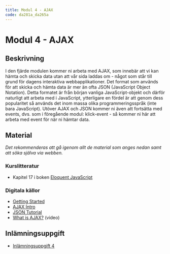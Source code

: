 ```yaml
---
title: Modul 4 - AJAX
code: da281a_da265a
---
```


# Modul 4 - AJAX

## Beskrivning

I den fjärde modulen kommer ni arbeta med AJAX, som innebär att vi kan hämta och skicka data utan att vår sida laddas om - något som står till grund för dagens interaktiva webbapplikationer. Det format som används för att skicka och hämta data är mer än ofta JSON (JavaScript Object Notation). Detta formatet är från början vanliga JavaScript-objekt och därför naturligt att arbeta med i JavaScript, ytterligare en fördel är att genom dess popularitet så används det inom massa olika programmeringsspråk (inte bara JavaScript). Utöver AJAX och JSON kommer ni även att fortsätta med events, dvs. som i föregående modul: klick-event - så kommer ni här att arbeta med event för när ni hämtar data.

## Material

_Det rekommenderas att gå igenom allt de material som anges nedan samt att söka själva via webben._

### Kurslitteratur

* Kapitel 17 i boken [Eloquent JavaScript](http://eloquentjavascript.net/)

### Digitala källor

* [Getting Started](https://developer.mozilla.org/en-US/docs/AJAX/Getting_Started)
* [AJAX Intro](https://www.w3schools.com/xml/ajax_intro.asp)
* [JSON Tutorial](http://beginnersbook.com/2015/04/json-tutorial/)
* [What is AJAX?](https://www.youtube.com/watch?v=RDo3hBL1rfA) (video)

## Inlämningsuppgift

* [Inlämningsuppgift 4](/courses/da281a_da265a/assignments/uppg3.html)
